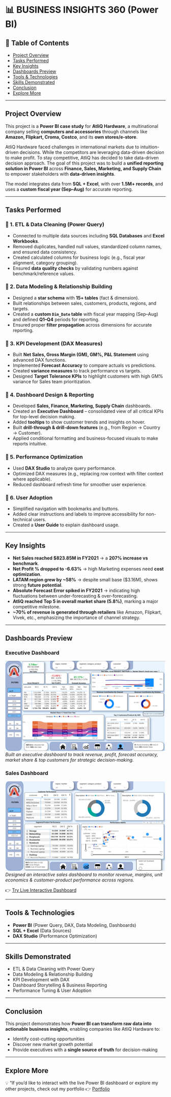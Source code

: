 # 📊 BUSINESS INSIGHTS 360 (Power BI)  

## 📌 Table of Contents  
- [Project Overview](#project-overview)  
- [Tasks Performed](#tasks-performed)  
- [Key Insights](#key-insights)  
- [Dashboards Preview](#dashboards-preview)  
- [Tools & Technologies](#tools--technologies)  
- [Skills Demonstrated](#skills-demonstrated)  
- [Conclusion](#conclusion)  
- [Explore More](#explore-more)  

---

## Project Overview  
This project is a **Power BI case study** for **AtliQ Hardware**, a multinational company selling **computers and accessories** through channels like **Amazon, Flipkart, Croma, Costco**, and its **own stores/e-store**.  

AtliQ Hardware faced challenges in international markets due to intuition-driven decisions. While the competitors are leveraging data-driven decision to make profit. To stay competitive, AtliQ has decided to take data-driven decision approach. The goal of this project was to build a **unified reporting solution in Power BI** across **Finance, Sales, Marketing, and Supply Chain** to empower stakeholders with **data-driven insights**.  

The model integrates data from **SQL + Excel**, with over **1.5M+ records**, and uses a **custom fiscal year (Sep–Aug)** for accurate reporting.  

---

## Tasks Performed  
### 🔹 1. ETL & Data Cleaning (Power Query)  
- Connected to multiple data sources including **SQL Databases** and **Excel Workbooks**.  
- Removed duplicates, handled null values, standardized column names, and ensured data consistency.  
- Created calculated columns for business logic (e.g., fiscal year alignment, category grouping).  
- Ensured **data quality checks** by validating numbers against benchmark/reference values.  

### 🔹 2. Data Modeling & Relationship Building  
- Designed a **star schema** with **15+ tables** (fact & dimension).  
- Built relationships between sales, customers, products, regions, and targets.  
- Created a **custom `Dim_Date` table** with fiscal year mapping (Sep–Aug) and defined **Q1–Q4** periods for reporting.  
- Ensured proper **filter propagation** across dimensions for accurate reporting.  

### 🔹 3. KPI Development (DAX Measures)  
- Built **Net Sales, Gross Margin (GM), GM%, P&L Statement** using advanced DAX functions.  
- Implemented **Forecast Accuracy** to compare actuals vs predictions.  
- Created **variance measures** to track performance vs targets.  
- Designed **Target Tolerance KPIs** to highlight customers with high GM% variance for Sales team prioritization.  

### 🔹 4. Dashboard Design & Reporting  
- Developed **Sales, Finance, Marketing, Supply Chain** dashboards.  
- Created an **Executive Dashboard** – consolidated view of all critical KPIs for top-level decision making.  
- Added **tooltips** to show customer trends and insights on hover.  
- Built **drill-through & drill-down features** (e.g., from Region → Country → Customer).  
- Applied conditional formatting and business-focused visuals to make reports intuitive.  

### 🔹 5. Performance Optimization  
- Used **DAX Studio** to analyze query performance.  
- Optimized DAX measures (e.g., replacing row context with filter context where applicable).  
- Reduced dashboard refresh time for smoother user experience.  

### 🔹 6. User Adoption 
- Simplified navigation with bookmarks and buttons.  
- Added clear instructions and labels to improve accessibility for non-technical users.  
- Created a **User Guide** to explain dashboard usage.  
 

---

## Key Insights  
- **Net Sales reached $823.85M in FY2021** → a **207% increase vs benchmark**.  
- **Net Profit % dropped to -6.63%** → high Marketing expenses need **cost optimization**.  
- **LATAM region grew by ~58%** → despite small base ($3.16M), shows strong **future potential**.  
- **Absolute Forecast Error spiked in FY2021** → indicating high fluctuations between under-forecasting & over-forecasting.  
- **AtliQ reached Top 5 in overall market share (5.8%)**, marking a major competitive milestone.  
- **~70% of revenue is generated through retailers** like Amazon, Flipkart, Vivek, etc., emphasizing the importance of channel strategy.  

---

## Dashboards Preview  

### Executive Dashboard  
![Executive Dashboard](EXECUTIVE_DASHBOARD.png)  
*Built an executive dashboard to track revenue, profit, forecast accuracy, market share & top customers for strategic decision-making.*  

### Sales Dashboard  
![Sales Dashboard](SALES_DASHBOARD.png)  
*Designed an interactive sales dashboard to monitor revenue, margins, unit economics & customer-product performance across regions.*  

👉 [Try Live Interactive Dashboard](https://app.powerbi.com/view?r=eyJrIjoiZTFiZjI5ODAtNzNkZi00YTFjLWE3MzctN2Q4YTQyMjY5OGNmIiwidCI6ImM2ZTU0OWIzLTVmNDUtNDAzMi1hYWU5LWQ0MjQ0ZGM1YjJjNCJ9&embedImagePlaceholder=true)  

---

## Tools & Technologies  
- **Power BI** (Power Query, DAX, Data Modeling, Dashboards)  
- **SQL + Excel** (Data Sources)  
- **DAX Studio** (Performance Optimization)  

---

## Skills Demonstrated  
- ETL & Data Cleaning with Power Query  
- Data Modeling & Relationship Building  
- KPI Development with DAX  
- Dashboard Storytelling & Business Reporting  
- Performance Tuning & User Adoption  

---

## Conclusion  
This project demonstrates how **Power BI can transform raw data into actionable business insights**, enabling companies like AtliQ Hardware to:  
- Identify cost-cutting opportunities  
- Discover new market growth potential  
- Provide executives with a **single source of truth** for decision-making  

---

## Explore More  
💡 “If you’d like to interact with the live Power BI dashboard or explore my other projects, check out my portfolio 👉 [Portfolio](https://codebasics.io/portfolio/Mohammad-Navaman-Jamadar)
